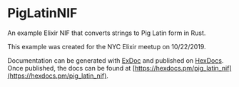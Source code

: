 # PigLatinNIF

An example Elixir NIF that converts strings to Pig Latin form in Rust.

This example was created for the NYC Elixir meetup on 10/22/2019.

Documentation can be generated with [ExDoc](https://github.com/elixir-lang/ex_doc)
and published on [HexDocs](https://hexdocs.pm). Once published, the docs can
be found at [https://hexdocs.pm/pig_latin_nif](https://hexdocs.pm/pig_latin_nif).
